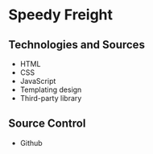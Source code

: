# Speedy Freight


## Technologies and Sources

- HTML
- CSS
- JavaScript
- Templating design
- Third-party library

## Source Control

- Github
